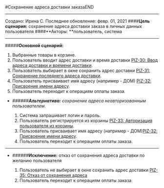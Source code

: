 #Сохранение адреса доставки заказаEND
___
Создано: Ирина С.
Последнее обновление: февр. 01, 2021
####**Цель сценария:** сохранение адреса доставки заказа в личных данных пользователя
####**Акторы: **пользователь, система
***
#####**Основной сценарий:**
1. Выбранные товары в корзине.
2. Пользователь вводит адрес доставки и время доставки [PIZ-30: Ввод адреса доставки и времени доставки](https://sia01984.atlassian.net/browse/PIZ-30).
3. Пользователь выбирает в окне сохранить адрес доставки [PIZ-31: Сохранение последнего адреса доставки](https://sia01984.atlassian.net/browse/PIZ-31).
4. Пользователь присваивает имя адресу (например - ДОМ) [PIZ-32: Присвоение имени адресу](https://sia01984.atlassian.net/browse/PIZ-32).
5. Пользователь переходит к операциям оплаты заказа.
 
+  ######**_Альтернатива:_** _сохранение адреса неавторизованным пользователем._

	1. Система запрашивает логин и пароль.
	2. Пользователь регистрируется из корзины [PIZ-33: Авторизация пользователя из корзины](https://sia01984.atlassian.net/browse/PIZ-33).  
	3. Пользователь присваивает имя адресу (например - ДОМ)[PIZ-32: Присвоение имени адресу](https://sia01984.atlassian.net/browse/PIZ-32).
	4. Пользователь переходит к операциям оплаты заказа.

___

+ ######**Исключение:** отказ от сохранения адреса доставки по желанию пользователя

	1. Пользователь не выбирает в окне сохранить адрес доставки [PIZ-35: Отказ от сохранения адреса](https://sia01984.atlassian.net/browse/PIZ-35)
	2. Пользователь переходит к операциям оплаты заказа